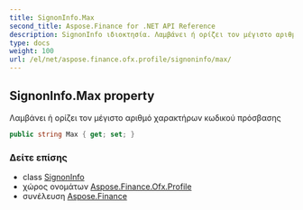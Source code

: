 ```yaml
---
title: SignonInfo.Max
second_title: Aspose.Finance for .NET API Reference
description: SignonInfo ιδιοκτησία. Λαμβάνει ή ορίζει τον μέγιστο αριθμό χαρακτήρων κωδικού πρόσβασης
type: docs
weight: 100
url: /el/net/aspose.finance.ofx.profile/signoninfo/max/
---
```

## SignonInfo.Max property

Λαμβάνει ή ορίζει τον μέγιστο αριθμό χαρακτήρων κωδικού πρόσβασης

```csharp
public string Max { get; set; }
```

### Δείτε επίσης

* class [SignonInfo](../)
* χώρος ονομάτων [Aspose.Finance.Ofx.Profile](../../signoninfo/)
* συνέλευση [Aspose.Finance](../../../)



